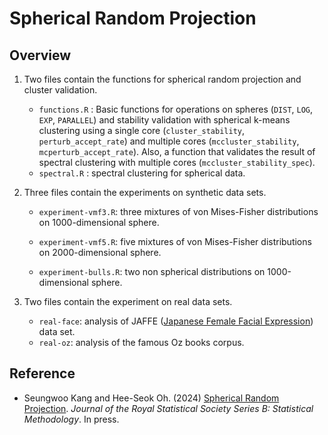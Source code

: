 # Spherical Random Projection

## Overview

1. Two files contain the functions for spherical random projection and cluster validation.
   - `functions.R` : Basic functions for operations on spheres (`DIST`, `LOG`, `EXP`, `PARALLEL`) and stability validation with spherical k-means clustering using a single core (`cluster_stability`, `perturb_accept_rate`) and multiple cores (`mccluster_stability`, `mcperturb_accept_rate`). Also, a function that validates the result of spectral clustering with multiple cores (`mccluster_stability_spec`). 
   - `spectral.R` :  spectral clustering for spherical data.
2. Three files contain the experiments on synthetic data sets.

   - `experiment-vmf3.R`: three mixtures of von Mises-Fisher distributions on 1000-dimensional sphere.

   - `experiment-vmf5.R`: five mixtures of von Mises-Fisher distributions on 2000-dimensional sphere.

   - `experiment-bulls.R`: two non spherical distributions on 1000-dimensional sphere.
3. Two files contain the experiment on real data sets.
   - `real-face`: analysis of JAFFE ([Japanese Female Facial Expression](https://doi.org/10.5281/zenodo.4029679)) data set.
   - `real-oz`: analysis of the famous Oz books corpus.



## Reference

-   Seungwoo Kang and Hee-Seok Oh. (2024) [Spherical Random Projection](https://doi.org/10.1093/jrsssb/qkae035). *Journal of the Royal Statistical Society Series B: Statistical Methodology*. In press.
